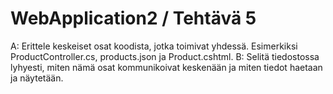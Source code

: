 # WebApplication2 / Tehtävä 5

A: Erittele keskeiset osat koodista, jotka toimivat yhdessä. Esimerkiksi ProductController.cs, products.json ja Product.cshtml.
B: Selitä tiedostossa lyhyesti, miten nämä osat kommunikoivat keskenään ja miten tiedot haetaan ja näytetään.

